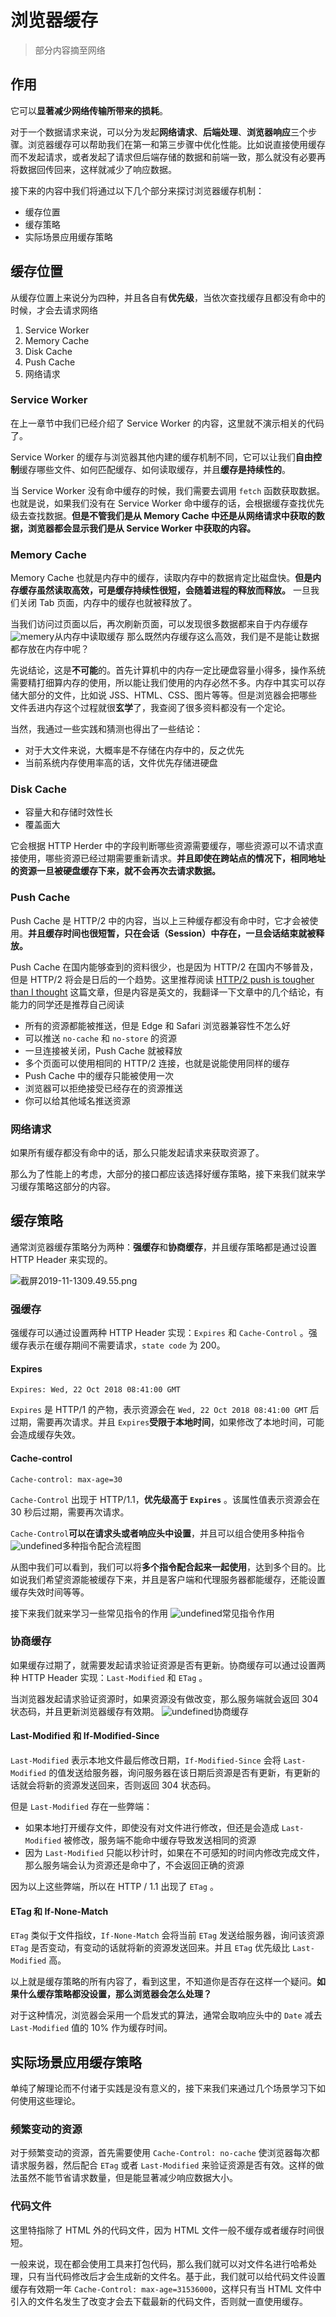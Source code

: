 # 浏览器缓存

> 部分内容摘至网络

## 作用
它可以**显著减少网络传输所带来的损耗**。

对于一个数据请求来说，可以分为发起**网络请求**、**后端处理**、**浏览器响应**三个步骤。浏览器缓存可以帮助我们在第一和第三步骤中优化性能。比如说直接使用缓存而不发起请求，或者发起了请求但后端存储的数据和前端一致，那么就没有必要再将数据回传回来，这样就减少了响应数据。

接下来的内容中我们将通过以下几个部分来探讨浏览器缓存机制：

- 缓存位置
- 缓存策略
- 实际场景应用缓存策略

## 缓存位置

从缓存位置上来说分为四种，并且各自有**优先级**，当依次查找缓存且都没有命中的时候，才会去请求网络

1. Service Worker
2. Memory Cache
3. Disk Cache
4. Push Cache
5. 网络请求

### Service Worker

在上一章节中我们已经介绍了 Service Worker 的内容，这里就不演示相关的代码了。

Service Worker 的缓存与浏览器其他内建的缓存机制不同，它可以让我们**自由控制**缓存哪些文件、如何匹配缓存、如何读取缓存，并且**缓存是持续性的**。

当 Service Worker 没有命中缓存的时候，我们需要去调用 `fetch` 函数获取数据。也就是说，如果我们没有在 Service Worker 命中缓存的话，会根据缓存查找优先级去查找数据。**但是不管我们是从 Memory Cache  中还是从网络请求中获取的数据，浏览器都会显示我们是从 Service Worker 中获取的内容。**

### Memory Cache

Memory Cache 也就是内存中的缓存，读取内存中的数据肯定比磁盘快。**但是内存缓存虽然读取高效，可是缓存持续性很短，会随着进程的释放而释放。** 一旦我们关闭 Tab 页面，内存中的缓存也就被释放了。

当我们访问过页面以后，再次刷新页面，可以发现很多数据都来自于内存缓存
![memery](http://ww1.sinaimg.cn/large/715b1061ly1g8w6wd9qqcj20m2045dfx.jpg)从内存中读取缓存
那么既然内存缓存这么高效，我们是不是能让数据都存放在内存中呢？

先说结论，这是**不可能**的。首先计算机中的内存一定比硬盘容量小得多，操作系统需要精打细算内存的使用，所以能让我们使用的内存必然不多。内存中其实可以存储大部分的文件，比如说 JSS、HTML、CSS、图片等等。但是浏览器会把哪些文件丢进内存这个过程就很**玄学**了，我查阅了很多资料都没有一个定论。

当然，我通过一些实践和猜测也得出了一些结论：

- 对于大文件来说，大概率是不存储在内存中的，反之优先
- 当前系统内存使用率高的话，文件优先存储进硬盘

### Disk Cache

- 容量大和存储时效性长
- 覆盖面大

它会根据 HTTP Herder 中的字段判断哪些资源需要缓存，哪些资源可以不请求直接使用，哪些资源已经过期需要重新请求。**并且即使在跨站点的情况下，相同地址的资源一旦被硬盘缓存下来，就不会再次去请求数据。**

### Push Cache

Push Cache 是 HTTP/2 中的内容，当以上三种缓存都没有命中时，它才会被使用。**并且缓存时间也很短暂，只在会话（Session）中存在，一旦会话结束就被释放。**

Push Cache 在国内能够查到的资料很少，也是因为 HTTP/2 在国内不够普及，但是 HTTP/2 将会是日后的一个趋势。这里推荐阅读 [HTTP/2 push is tougher than I thought](https://link.juejin.im/?target=https%3A%2F%2Fjakearchibald.com%2F2017%2Fh2-push-tougher-than-i-thought%2F) 这篇文章，但是内容是英文的，我翻译一下文章中的几个结论，有能力的同学还是推荐自己阅读

- 所有的资源都能被推送，但是 Edge 和 Safari 浏览器兼容性不怎么好
- 可以推送 `no-cache` 和 `no-store` 的资源
- 一旦连接被关闭，Push Cache 就被释放
- 多个页面可以使用相同的 HTTP/2  连接，也就是说能使用同样的缓存
- Push Cache 中的缓存只能被使用一次
- 浏览器可以拒绝接受已经存在的资源推送
- 你可以给其他域名推送资源

### 网络请求

如果所有缓存都没有命中的话，那么只能发起请求来获取资源了。

那么为了性能上的考虑，大部分的接口都应该选择好缓存策略，接下来我们就来学习缓存策略这部分的内容。

## 缓存策略

通常浏览器缓存策略分为两种：**强缓存**和**协商缓存**，并且缓存策略都是通过设置 HTTP Header 来实现的。

![截屏2019-11-1309.49.55.png](http://ww1.sinaimg.cn/large/715b1061ly1g8w6fmvtcyj20yq18egsv.jpg)

### 强缓存

强缓存可以通过设置两种  HTTP Header 实现：`Expires` 和 `Cache-Control` 。强缓存表示在缓存期间不需要请求，`state code` 为 200。

#### Expires

    Expires: Wed, 22 Oct 2018 08:41:00 GMT
    

`Expires` 是 HTTP/1 的产物，表示资源会在  `Wed, 22 Oct 2018 08:41:00 GMT`  后过期，需要再次请求。并且 `Expires`**受限于本地时间**，如果修改了本地时间，可能会造成缓存失效。

#### Cache-control

    Cache-control: max-age=30
    

`Cache-Control` 出现于 HTTP/1.1，**优先级高于 `Expires`** 。该属性值表示资源会在 30 秒后过期，需要再次请求。

`Cache-Control`**可以在请求头或者响应头中设置**，并且可以组合使用多种指令
![undefined](http://ww1.sinaimg.cn/large/715b1061ly1g8w6xewnt9j20gj0go3ys.jpg)多种指令配合流程图

从图中我们可以看到，我们可以将**多个指令配合起来一起使用**，达到多个目的。比如说我们希望资源能被缓存下来，并且是客户端和代理服务器都能缓存，还能设置缓存失效时间等等。

接下来我们就来学习一些常见指令的作用
![undefined](http://ww1.sinaimg.cn/large/715b1061ly1g8w6ymehxhj20le0didg6.jpg)常见指令作用
### 协商缓存

如果缓存过期了，就需要发起请求验证资源是否有更新。协商缓存可以通过设置两种  HTTP Header 实现：`Last-Modified` 和 `ETag` 。

当浏览器发起请求验证资源时，如果资源没有做改变，那么服务端就会返回 304 状态码，并且更新浏览器缓存有效期。
![undefined](http://ww1.sinaimg.cn/large/715b1061ly1g8w6yvtoooj20d605z74a.jpg)协商缓存
#### Last-Modified 和 If-Modified-Since

`Last-Modified` 表示本地文件最后修改日期，`If-Modified-Since` 会将 `Last-Modified` 的值发送给服务器，询问服务器在该日期后资源是否有更新，有更新的话就会将新的资源发送回来，否则返回 304 状态码。

但是 `Last-Modified` 存在一些弊端：

- 如果本地打开缓存文件，即使没有对文件进行修改，但还是会造成 `Last-Modified` 被修改，服务端不能命中缓存导致发送相同的资源
- 因为 `Last-Modified` 只能以秒计时，如果在不可感知的时间内修改完成文件，那么服务端会认为资源还是命中了，不会返回正确的资源

因为以上这些弊端，所以在 HTTP / 1.1 出现了 `ETag` 。

#### ETag 和 If-None-Match

`ETag` 类似于文件指纹，`If-None-Match` 会将当前 `ETag` 发送给服务器，询问该资源 `ETag` 是否变动，有变动的话就将新的资源发送回来。并且 `ETag` 优先级比 `Last-Modified` 高。

以上就是缓存策略的所有内容了，看到这里，不知道你是否存在这样一个疑问。**如果什么缓存策略都没设置，那么浏览器会怎么处理？**

对于这种情况，浏览器会采用一个启发式的算法，通常会取响应头中的 `Date` 减去 `Last-Modified` 值的 10% 作为缓存时间。

## 实际场景应用缓存策略

单纯了解理论而不付诸于实践是没有意义的，接下来我们来通过几个场景学习下如何使用这些理论。

### 频繁变动的资源

对于频繁变动的资源，首先需要使用 `Cache-Control: no-cache` 使浏览器每次都请求服务器，然后配合 `ETag` 或者 `Last-Modified` 来验证资源是否有效。这样的做法虽然不能节省请求数量，但是能显著减少响应数据大小。

### 代码文件

这里特指除了 HTML 外的代码文件，因为 HTML 文件一般不缓存或者缓存时间很短。

一般来说，现在都会使用工具来打包代码，那么我们就可以对文件名进行哈希处理，只有当代码修改后才会生成新的文件名。基于此，我们就可以给代码文件设置缓存有效期一年 `Cache-Control: max-age=31536000`，这样只有当 HTML 文件中引入的文件名发生了改变才会去下载最新的代码文件，否则就一直使用缓存。

